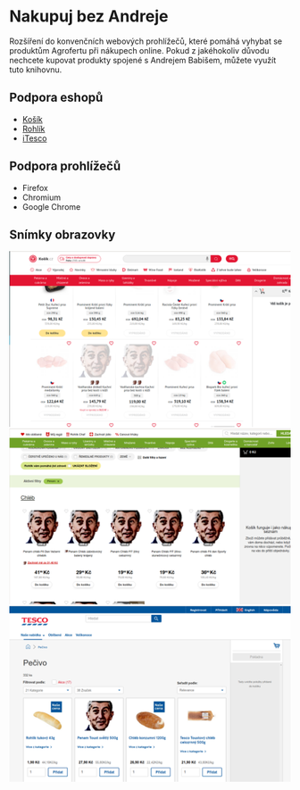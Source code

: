 # Nakupuj bez Andreje

Rozšíření do konvenčních webových prohlížečů, které pomáhá vyhybat se produktům Agrofertu při nákupech online. Pokud z jakéhokoliv důvodu nechcete kupovat produkty spojené s Andrejem Babišem, můžete využít tuto knihovnu. 

## Podpora eshopů

* [Košík](https://www.kosik.cz)
* [Rohlík](https://www.rohlik.cz)
* [iTesco](https://nakupy.itesco.cz)

## Podpora prohlížečů

* Firefox
* Chromium
* Google Chrome

## Snímky obrazovky

![Babiš v Košíku](./screenshots/babis-v-kosiku.png)
![Babiš v Rohliku](./screenshots/babis-v-rohliku.png)
![Babiš v Tescu](./screenshots/babis-v-tescu.png)

